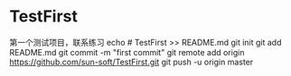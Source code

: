 # TestFirst
第一个测试项目，联系练习
echo # TestFirst >> README.md
git init
git add README.md
git commit -m "first commit"
git remote add origin https://github.com/sun-soft/TestFirst.git
git push -u origin master
